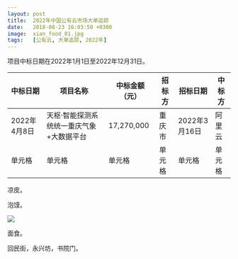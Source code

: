 ```yaml
---
layout: post
title:  2022年中国公有云市场大单追踪
date:   2018-08-23 16:03:50 +0300
image:  xian_food_01.jpg
tags:   [公有云, 大单追踪, 2022年]
---
```

项目中标日期在2022年1月1日至2022年12月31日。

|  中标日期  |  项目名称  |  中标金额（元）  |  招标方  | 招标日期 |  中标方  |
|  ----  | ---- | ---- | ---- | ---- | ---- |
|  2022年4月8日  |  天枢·智能探测系统统一重庆气象+大数据平台  |  17,270,000  |  重庆市  |  2022年3月16日  |  阿里云  |
| 单元格  | 单元格 | 单元格 | 单元格 | 单元格 | 单元格 |

凉皮。

泡馍。

![]({{site.baseurl}}/img/04.jpg)

面食。

回民街，永兴坊，书院门。
